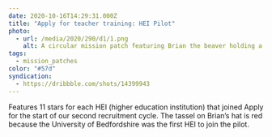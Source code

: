 ```yaml
---
date: 2020-10-16T14:29:31.000Z
title: "Apply for teacher training: HEI Pilot"
photo:
  - url: /media/2020/290/d1/1.png
    alt: A circular mission patch featuring Brian the beaver holding a university degree.
tags:
  - mission_patches
color: "#57d"
syndication:
  - https://dribbble.com/shots/14399943
---
```


Features 11 stars for each HEI (higher education institution) that joined Apply for the start of our second recruitment cycle. The tassel on Brian’s hat is red because the University of Bedfordshire was the first HEI to join the pilot.
